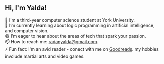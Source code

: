 ## Hi, I'm Yalda!
🔭 I'm a third-year computer science student at York University.</br>
🌱 I’m currently learning about logic programming in artificial intelligence, and computer vision.</br>
😄 I’m eager to hear about the areas of tech that spark your passion.</br>
📫 How to reach me: radanyalda@gmail.com.</br>
⚡ Fun fact: I'm an avid reader - conect with me on [Goodreads](https://www.goodreads.com/user/show/104585183-yalda-radan). my hobbies invclude martial arts and video games.</br>




<!--
**yaldaradan/yaldaradan** is a ✨ _special_ ✨ repository because its `README.md` (this file) appears on your GitHub profile.

Here are some ideas to get you started:

- 🔭 I’m currently working on ...
- 🌱 I’m currently learning ...
- 👯 I’m looking to collaborate on ...
- 🤔 I’m looking for help with ...
- 💬 Ask me about ...
- 📫 How to reach me: ...
- 😄 Pronouns: ...
- ⚡ Fun fact: ...
-->
